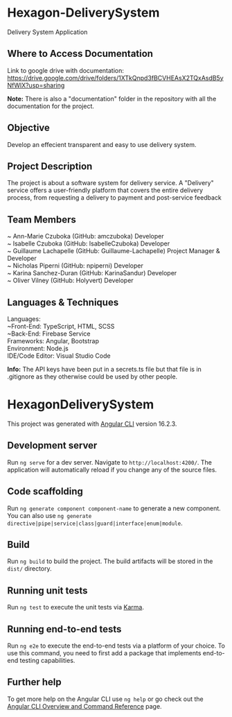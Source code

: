 # Hexagon-DeliverySystem
Delivery System Application

## Where to Access Documentation

Link to google drive with documentation: https://drive.google.com/drive/folders/1XTkQnpd3fBCVHEAsX2TQxAsdB5yNfWlX?usp=sharing

**Note:** There is also a "documentation" folder in the repository with all the documentation for the project.

## Objective

Develop an effecient transparent and easy to use delivery system.

## Project Description

The project is about a software system for delivery service. A "Delivery" service offers a user-friendly platform that covers the entire delivery process, from requesting a delivery to payment and post-service feedback

## Team Members

~ Ann-Marie Czuboka (GitHub: amczuboka) Developer <br />
~ Isabelle Czuboka (GitHub: IsabelleCzuboka) Developer <br />
~ Guillaume Lachapelle (GitHub: Guillaume-Lachapelle) Project Manager & Developer <br />
~ Nicholas Piperni (GitHub: npiperni) Developer <br />
~ Karina Sanchez-Duran (GitHub: KarinaSandur) Developer <br />
~ Oliver Vilney (GitHub: Holyvert) Developer 

## Languages & Techniques

Languages: <br />
    ~Front-End: TypeScript, HTML, SCSS <br />
    ~Back-End: Firebase Service <br />
Frameworks: Angular, Bootstrap <br />
Environment: Node.js <br />
IDE/Code Editor: Visual Studio Code <br />

**Info:** The API keys have been put in a secrets.ts file but that file is in .gitignore as they otherwise could be used by other people.

# HexagonDeliverySystem

This project was generated with [Angular CLI](https://github.com/angular/angular-cli) version 16.2.3.

## Development server

Run `ng serve` for a dev server. Navigate to `http://localhost:4200/`. The application will automatically reload if you change any of the source files.

## Code scaffolding

Run `ng generate component component-name` to generate a new component. You can also use `ng generate directive|pipe|service|class|guard|interface|enum|module`.

## Build

Run `ng build` to build the project. The build artifacts will be stored in the `dist/` directory.

## Running unit tests

Run `ng test` to execute the unit tests via [Karma](https://karma-runner.github.io).

## Running end-to-end tests

Run `ng e2e` to execute the end-to-end tests via a platform of your choice. To use this command, you need to first add a package that implements end-to-end testing capabilities.

## Further help

To get more help on the Angular CLI use `ng help` or go check out the [Angular CLI Overview and Command Reference](https://angular.io/cli) page.
